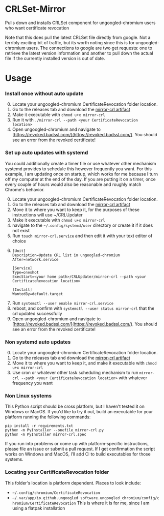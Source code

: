 # CRLSet-Mirror
Pulls down and installs CRLSet component for ungoogled-chromium users who want certificate revocation

Note that this does pull the latest CRLSet file directly from google. Not a terribly exciting bit of traffic, but its worth noting since this is for ungoogled-chromium users. The connections to google are two get requests: one to retrieve the latest version information and another to pull down the actual file if the currently installed version is out of date. 

# Usage

### Install once without auto update
0. Locate your ungoogled-chromium CertificateRevocation folder location.
1. Go to the releases tab and download the [mirror-crl artifact](https://github.com/tired-runner/CRLSet-Mirror/releases/download/latest/mirror-crl)
2. Make it executable with `chmod u+x mirror-crl`
3. Run it with `./mirror-crl --path <your CertificateRevocation location>`
4. Open ungoogled-chromium and navigate to [https://revoked.badssl.com/](https://revoked.badssl.com/). You should see an error from the revoked certificate!

### Set up auto updates with systemd
You could additionally create a timer file or use whatever other mechanism systemd provides to schedule this however frequently you want. For this example, I am updating once on startup, which works for me because I turn off my computer at the end of the day. If you are putting it on a timer, once every couple of hours would also be reasonable and roughly match Chrome's behavior.

0. Locate your ungoogled-chromium CertificateRevocation folder location.
1. Go to the releases tab and download the [mirror-crl artifact](https://github.com/tired-runner/CRLSet-Mirror/releases/download/latest/mirror-crl)
2. Move it to where you want to keep it, for the purposes of these instructions will use ~/CRLUpdater
3. Make it executable with `chmod u+x mirror-crl`
4. navigate to the `~/.config/systemd/user` directory or create it if it does not exist
5. Run `touch mirror-crl.service` and then edit it with your text editor of choice
6.
   ```
   [Unit]
   Description=Update CRL list in ungoogled-chromium
   After=network.service

   [Service]
   Type=oneshot
   ExecStart=<your home path>/CRLUpdater/mirror-crl --path <your CertificateRevocation location>

   [Install]
   WantedBy=default.target
   ```
8. Run `systemctl --user enable mirror-crl.service`
9. reboot, and confirm with `systemctl --user status mirror-crl` that the crl updated successfully
10. Open ungoogled-chromium and navigate to [https://revoked.badssl.com/](https://revoked.badssl.com/). You should see an error from the revoked certificate!

### Non systemd auto updates
0. Locate your ungoogled-chromium CertificateRevocation folder location.
1. Go to the releases tab and download the [mirror-crl artifact](https://github.com/tired-runner/CRLSet-Mirror/releases/download/latest/mirror-crl)
2. Move it to where you want to keep it, and make it executable with `chmod u+x mirror-crl`
3. Use cron or whatever other task scheduling mechanism to run `mirror-crl --path <your CertificateRevocation location>` with whatever frequency you want

### Non Linux systems
This Python script should be cross platform, but I haven't tested it on Windows or MacOS. If you'd like to try it out, build an executable for your platform running the following commands:
```
pip install -r requirements.txt
python -m PyInstaller --onefile mirror-crl.py
python -m PyInstaller mirror-crl.spec
```
If you run into problems or come up with platform‑specific instructions, please file an issue or submit a pull request. If I get confirmation the script works on Windows and MacOS, I’ll add CI to build executables for those systems.

### Locating your CertificateRevocation folder
This folder's location is platform dependent. Places to look include:
* `~/.config/chromium/CertificateRevocation`
* `~/.var/app/io.github.ungoogled_software.ungoogled_chromium/config/chromium/CertificateRevocation` This is where it is for me, since I am using a flatpak installation
